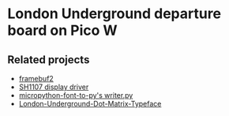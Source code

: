 # London Underground departure board on Pico W

## Related projects
- [framebuf2](https://github.com/peter-l5/framebuf2)
- [SH1107 display driver](https://github.com/peter-l5/SH1107)
- [micropython-font-to-py's writer.py](https://github.com/peterhinch/micropython-font-to-py/blob/master/writer/writer.py)
- [London-Underground-Dot-Matrix-Typeface](https://github.com/petykowski/London-Underground-Dot-Matrix-Typeface)